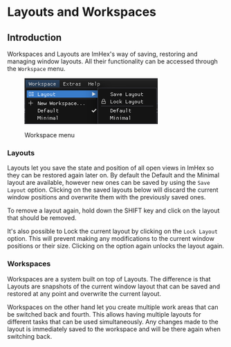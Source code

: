 # Layouts and Workspaces

## Introduction

Workspaces and Layouts are ImHex's way of saving, restoring and managing window layouts. All their functionality can be accessed through the `Workspace` menu.&#x20;

<figure><img src="../.gitbook/assets/menu/workspace_layout.png" alt=""><figcaption><p>Workspace menu</p></figcaption></figure>

### Layouts

Layouts let you save the state and position of all open views in ImHex so they can be restored again later on. By default the Default and the Minimal layout are available, however new ones can be saved by using the `Save Layout` option. Clicking on the saved layouts below will discard the current window positions and overwrite them with the previously saved ones.&#x20;

To remove a layout again, hold down the SHIFT key and click on the layout that should be removed.

It's also possible to Lock the current layout by clicking on the `Lock Layout` option. This will prevent making any modifications to the current window positions or their size. Clicking on the option again unlocks the layout again.

### Workspaces

Workspaces are a system built on top of Layouts. The difference is that Layouts are snapshots of the current window layout that can be saved and restored at any point and overwrite the current layout.

Workspaces on the other hand let you create multiple work areas that can be switched back and fourth. This allows having multiple layouts for different tasks that can be used simultaneously. Any changes made to the layout is immediately saved to the workspace and will be there again when switching back.

